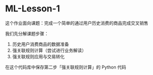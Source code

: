 # ML-Lesson-1

这个作业面向课题：完成一个简单的通过用户历史消费的商品完成交叉销售

我们先分解课题步骤：  
1. 历史用户消费商品的数据准备  
2. 强关联规则计算（尝试进行业务解读）  
3. 强关联规则应用与交易转化  

在这个代码库中保存第二步「强关联规则计算」的 Python 代码
